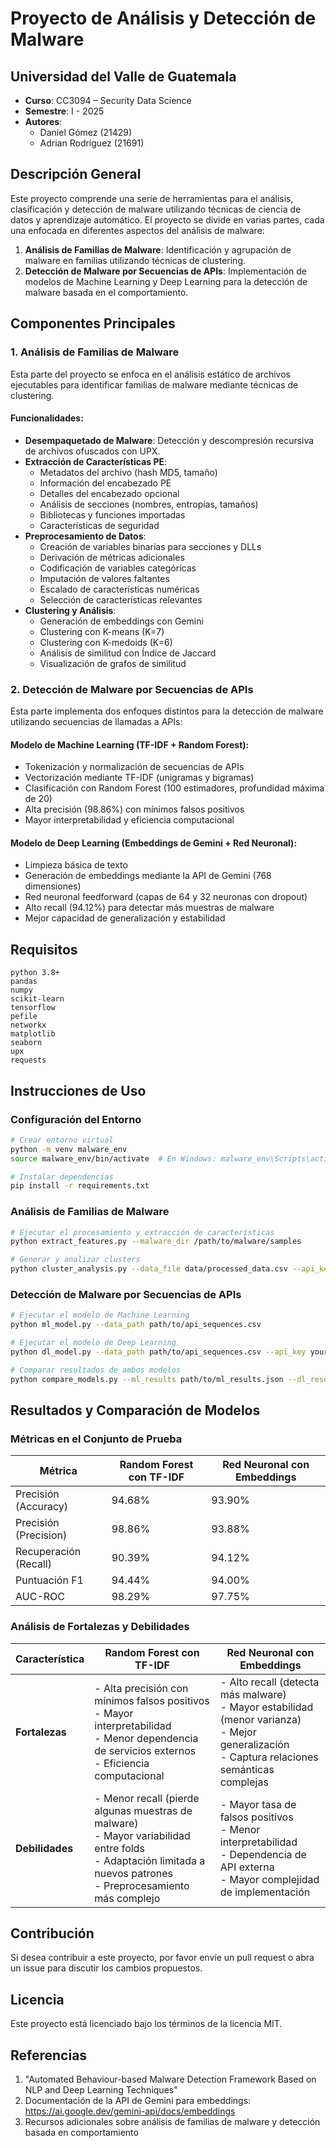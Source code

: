 # Proyecto de Análisis y Detección de Malware

## Universidad del Valle de Guatemala
- **Curso**: CC3094 – Security Data Science
- **Semestre**: I - 2025
- **Autores**:
  - Daniel Gómez (21429)
  - Adrian Rodríguez (21691)

## Descripción General

Este proyecto comprende una serie de herramientas para el análisis, clasificación y detección de malware utilizando técnicas de ciencia de datos y aprendizaje automático. El proyecto se divide en varias partes, cada una enfocada en diferentes aspectos del análisis de malware:

1. **Análisis de Familias de Malware**: Identificación y agrupación de malware en familias utilizando técnicas de clustering.
2. **Detección de Malware por Secuencias de APIs**: Implementación de modelos de Machine Learning y Deep Learning para la detección de malware basada en el comportamiento.

## Componentes Principales

### 1. Análisis de Familias de Malware

Esta parte del proyecto se enfoca en el análisis estático de archivos ejecutables para identificar familias de malware mediante técnicas de clustering.

#### Funcionalidades:
- **Desempaquetado de Malware**: Detección y descompresión recursiva de archivos ofuscados con UPX.
- **Extracción de Características PE**:
  - Metadatos del archivo (hash MD5, tamaño)
  - Información del encabezado PE
  - Detalles del encabezado opcional
  - Análisis de secciones (nombres, entropías, tamaños)
  - Bibliotecas y funciones importadas
  - Características de seguridad
- **Preprocesamiento de Datos**:
  - Creación de variables binarias para secciones y DLLs
  - Derivación de métricas adicionales
  - Codificación de variables categóricas
  - Imputación de valores faltantes
  - Escalado de características numéricas
  - Selección de características relevantes
- **Clustering y Análisis**:
  - Generación de embeddings con Gemini
  - Clustering con K-means (K=7)
  - Clustering con K-medoids (K=6)
  - Análisis de similitud con Índice de Jaccard
  - Visualización de grafos de similitud

### 2. Detección de Malware por Secuencias de APIs

Esta parte implementa dos enfoques distintos para la detección de malware utilizando secuencias de llamadas a APIs:

#### Modelo de Machine Learning (TF-IDF + Random Forest):
- Tokenización y normalización de secuencias de APIs
- Vectorización mediante TF-IDF (unigramas y bigramas)
- Clasificación con Random Forest (100 estimadores, profundidad máxima de 20)
- Alta precisión (98.86%) con mínimos falsos positivos
- Mayor interpretabilidad y eficiencia computacional

#### Modelo de Deep Learning (Embeddings de Gemini + Red Neuronal):
- Limpieza básica de texto
- Generación de embeddings mediante la API de Gemini (768 dimensiones)
- Red neuronal feedforward (capas de 64 y 32 neuronas con dropout)
- Alto recall (94.12%) para detectar más muestras de malware
- Mejor capacidad de generalización y estabilidad

## Requisitos

```
python 3.8+
pandas
numpy
scikit-learn
tensorflow
pefile
networkx
matplotlib
seaborn
upx
requests
```

## Instrucciones de Uso

### Configuración del Entorno

```bash
# Crear entorno virtual
python -m venv malware_env
source malware_env/bin/activate  # En Windows: malware_env\Scripts\activate

# Instalar dependencias
pip install -r requirements.txt
```

### Análisis de Familias de Malware

```bash
# Ejecutar el procesamiento y extracción de características
python extract_features.py --malware_dir /path/to/malware/samples

# Generar y analizar clusters
python cluster_analysis.py --data_file data/processed_data.csv --api_key your_gemini_api_key
```

### Detección de Malware por Secuencias de APIs

```bash
# Ejecutar el modelo de Machine Learning
python ml_model.py --data_path path/to/api_sequences.csv

# Ejecutar el modelo de Deep Learning
python dl_model.py --data_path path/to/api_sequences.csv --api_key your_gemini_api_key

# Comparar resultados de ambos modelos
python compare_models.py --ml_results path/to/ml_results.json --dl_results path/to/dl_results.json
```

## Resultados y Comparación de Modelos

### Métricas en el Conjunto de Prueba

| Métrica             | Random Forest con TF-IDF | Red Neuronal con Embeddings |
|---------------------|--------------------------|------------------------------|
| Precisión (Accuracy)| 94.68%                  | 93.90%                       |
| Precisión (Precision)| 98.86%                 | 93.88%                       |
| Recuperación (Recall)| 90.39%                 | 94.12%                       |
| Puntuación F1       | 94.44%                  | 94.00%                       |
| AUC-ROC             | 98.29%                  | 97.75%                       |

### Análisis de Fortalezas y Debilidades

| Característica | Random Forest con TF-IDF | Red Neuronal con Embeddings |
|----------------|--------------------------|------------------------------|
| **Fortalezas** | - Alta precisión con mínimos falsos positivos<br>- Mayor interpretabilidad<br>- Menor dependencia de servicios externos<br>- Eficiencia computacional | - Alto recall (detecta más malware)<br>- Mayor estabilidad (menor varianza)<br>- Mejor generalización<br>- Captura relaciones semánticas complejas |
| **Debilidades** | - Menor recall (pierde algunas muestras de malware)<br>- Mayor variabilidad entre folds<br>- Adaptación limitada a nuevos patrones<br>- Preprocesamiento más complejo | - Mayor tasa de falsos positivos<br>- Menor interpretabilidad<br>- Dependencia de API externa<br>- Mayor complejidad de implementación |

## Contribución

Si desea contribuir a este proyecto, por favor envíe un pull request o abra un issue para discutir los cambios propuestos.

## Licencia

Este proyecto está licenciado bajo los términos de la licencia MIT.

## Referencias

1. "Automated Behaviour-based Malware Detection Framework Based on NLP and Deep Learning Techniques"
2. Documentación de la API de Gemini para embeddings: https://ai.google.dev/gemini-api/docs/embeddings
3. Recursos adicionales sobre análisis de familias de malware y detección basada en comportamiento
